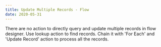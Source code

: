 ```yaml
---
title: Update Multiple Records - Flow
date: 2020-05-31
---
```


There are no action to directly query and update multiple records in flow designer. Use lookup action to find records. Chain it with 'For Each' and 'Update Record' action to process all the records.